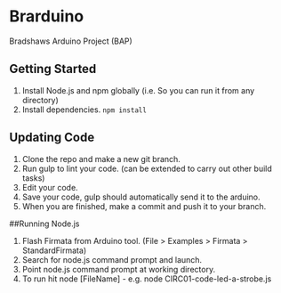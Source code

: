 # Brarduino
Bradshaws Arduino Project (BAP)

## Getting Started

1. Install Node.js and npm globally (i.e. So you can run it from any directory)
2. Install dependencies. `npm install`

## Updating Code

1. Clone the repo and make a new git branch.
2. Run gulp to lint your code. (can be extended to carry out other build tasks)
3. Edit your code.
4. Save your code, gulp should automatically send it to the arduino.
5. When you are finished, make a commit and push it to your branch.


##Running Node.js
1. 	Flash Firmata from Arduino tool. (File > Examples > Firmata > StandardFirmata)
2.	Search for node.js command prompt and launch. 
3.	Point  node.js command prompt at working directory.
4.	To run hit node [FileName] - e.g. node CIRC01-code-led-a-strobe.js

